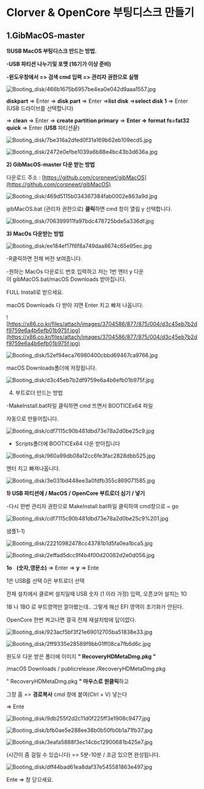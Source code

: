 # Clorver & OpenCore 부팅디스크 만들기

## 1.GibMacOS-master

**1)USB MacOS 부팅디스크 만드는 방법.**

**-USB 파티션 나누기및 포멧 (16기가 이상 준비)**

**-윈도우창에서 => 검색 cmd 입력 => 관리자 권한으로 실행**

![Booting_disk/466b1675b6957be4ea0e042d9aaa1557.jpg](Booting_disk/466b1675b6957be4ea0e042d9aaa1557.jpg)

**diskpart** => Enter => **disk part** => Enter =>**list disk** =>**select disk 1** => Enter (USB 드라이브를 선택합니다)

=> **clean** => Enter => **create partition primary** => **Enter => format fs=fat32 quick** => Enter (**USB** 파티션끝)

![Booting_disk/7be316a2dfed0f31a169b62eb109ecd5.jpg](Booting_disk/7be316a2dfed0f31a169b62eb109ecd5.jpg)

![Booting_disk/2472e0efbe1039a6b88e4bc43b3d636a.jpg](Booting_disk/2472e0efbe1039a6b88e4bc43b3d636a.jpg)

**2) GibMacOS-master 다운 받는 방법**

다운로드 주소 : [https://github.com/corpnewt/gibMacOS](https://github.com/corpnewt/gibMacOS)

![Booting_disk/469d5115b034367384fab0002e863a9d.jpg](Booting_disk/469d5115b034367384fab0002e863a9d.jpg)

gibMacOS.bat (관리자 권한으로) **클릭**하면 cmd 창이 열림 y 선택합니다.

![Booting_disk/706399911fa97bdc478725bde5a336df.jpg](Booting_disk/706399911fa97bdc478725bde5a336df.jpg)

**3) MacOs 다운받는 방법**

![Booting_disk/ee184ef17f6f8a749daa8674c65e95ec.jpg](Booting_disk/ee184ef17f6f8a749daa8674c65e95ec.jpg)

-R클릭하면 전체 버전 보여줍니다.

-원하는 MacOs 다운로드 번호 입력하고 저는 1번 엔터 y 다운이 gibMacOS.bat/macOS Downloads 받아집니다.

FULL Install로 받으세요.

macOS Downloads 다 받아 지면 Enter 치고 빠져 나옵니다.

![https://x86.co.kr/files/attach/images/3704586/877/875/004/d3c45eb7b2df9759e6a4b6efb01b975f.jpg](https://x86.co.kr/files/attach/images/3704586/877/875/004/d3c45eb7b2df9759e6a4b6efb01b975f.jpg)

![Booting_disk/52ef94eca76980400cbbd69467ca9766.jpg](Booting_disk/52ef94eca76980400cbbd69467ca9766.jpg)

macOS Downloads폴더에 저장됩니다.

![Booting_disk/d3c45eb7b2df9759e6a4b6efb01b975f.jpg](Booting_disk/d3c45eb7b2df9759e6a4b6efb01b975f.jpg)

4) 부트로더 만드는 방법

-MakeInstall.bat파일 클릭하면 cmd 뜨면서 BOOTICEx64 파일

자동으로 만들어집니다.

![Booting_disk/cdf7115c90b481dbd73e78a2d0be25c9.jpg](Booting_disk/cdf7115c90b481dbd73e78a2d0be25c9.jpg)

- Scripts폴더에 BOOTICEx64 다운 받아집니다

![Booting_disk/960a99db08a12cc6fe3fac2828dbb525.jpg](Booting_disk/960a99db08a12cc6fe3fac2828dbb525.jpg)

엔터 치고 빠져나옵니다.

![Booting_disk/3e031bd448ee3a0fdfb355c869071585.jpg](Booting_disk/3e031bd448ee3a0fdfb355c869071585.jpg)

**1) USB 파티션에 / MacOS / OpenCore 부트로더 심기 / 넣기**

-다시 한번 관리자 권한으로 MakeInstall.bat파일 클릭하여 cmd창으로 ~ go

![Booting_disk/cdf7115c90b481dbd73e78a2d0be25c9%201.jpg](Booting_disk/cdf7115c90b481dbd73e78a2d0be25c9%201.jpg)

샘플1-1)

![Booting_disk/22210982478cc43781b1d5fa0ea1bca5.jpg](Booting_disk/22210982478cc43781b1d5fa0ea1bca5.jpg)

![Booting_disk/2effad5dcc9f4b4f00d20082d2e0d056.jpg](Booting_disk/2effad5dcc9f4b4f00d20082d2e0d056.jpg)

**1o**   **(숫자,영문소)** => Enter => **y** => Ente

1은 USB를 선택 0은 부트로더 선택

전체 설치에서 클로버 설치일때 USB 숫자 (1 이라 가정) 입력, 오픈코어 설치는 1O

1B 나 1BO 로 부트영역만 깔아봤는데.. 그렇게 해선 EFI 영역이 초기화가 안된다.

OpenCore 한번 켜고나면 결국 전체 재설치밖에 답이없다.

![Booting_disk/923acf5bf3f21e69012705ba51838e33.jpg](Booting_disk/923acf5bf3f21e69012705ba51838e33.jpg)

![Booting_disk/2ff9335e28589f9bb01ff08ca7fb6d6c.jpg](Booting_disk/2ff9335e28589f9bb01ff08ca7fb6d6c.jpg)

원도우 다운 받은 폴더에 이미지 **" RecoveryHDMetaDmg.pkg "**

/macOS Downloads / publicrelease /RecoveryHDMetaDmg.pkg

" RecoveryHDMetaDmg.pkg **" 마우스로 원클릭**하고

그창 홈 => **경로복사** cmd 창에 붙여(Ctrl + V) 넣는다

=> Ente

![Booting_disk/9db255f2d2c11d0f225ff3e1908c9477.jpg](Booting_disk/9db255f2d2c11d0f225ff3e1908c9477.jpg)

![Booting_disk/bfb0ae5e288ee38b0b50fb0b1a71fb37.jpg](Booting_disk/bfb0ae5e288ee38b0b50fb0b1a71fb37.jpg)

![Booting_disk/3eafa5888f3ec14cbc12900681b425e7.jpg](Booting_disk/3eafa5888f3ec14cbc12900681b425e7.jpg)

(시간이 좀 걸릴 수 있습니다) => 5분-10분 / 조금 있으면 완성됩니다.

![Booting_disk/dff44bad61ea8daf37e545581863e497.jpg](Booting_disk/dff44bad61ea8daf37e545581863e497.jpg)

Ente => 창 닫으세요.